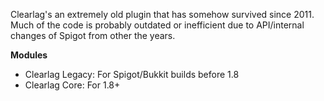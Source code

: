 
Clearlag's an extremely old plugin that has somehow survived since 2011. Much of the code is probably outdated or inefficient due to API/internal changes of Spigot from other the years.

**Modules**
- Clearlag Legacy: For Spigot/Bukkit builds before 1.8
- Clearlag Core: For 1.8+